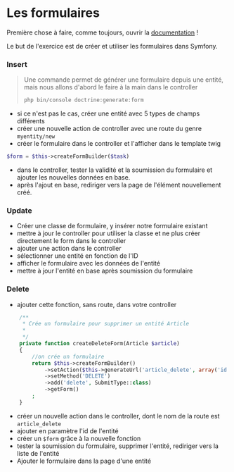 # Les formulaires

Première chose à faire, comme toujours, ouvrir la [documentation](http://symfony.com/doc/current/forms.html) !

Le but de l'exercice est de créer et utiliser les formulaires dans Symfony.


### Insert

> Une commande permet de générer une formulaire depuis une entité, mais nous allons d'abord le faire à la main dans le controller
>
> ```bash
> php bin/console doctrine:generate:form
> ```

- si ce n'est pas le cas, créer une entité avec 5 types de champs différents
- créer une nouvelle action de controller avec une route du genre `myentity/new`
- créer le formulaire dans le controller et l'afficher dans le template twig

```php
$form = $this->createFormBuilder($task)
```

- dans le controller, tester la validité et la soumission du formulaire et ajouter les nouvelles données en base.
- après l'ajout en base, rediriger vers la page de l'élément nouvellement créé.


### Update

- Créer une classe de formulaire, y insérer notre formulaire existant
- mettre à jour le controller pour utiliser la classe et ne plus créer directement le form dans le controller
- ajouter une action dans le controller
- sélectionner une entité en fonction de l'ID
- afficher le formulaire avec les données de l'entité
- mettre à jour l'entité en base après soumission du formulaire


### Delete

- ajouter cette fonction, sans route, dans votre controller

```php
    /**
     * Crée un formulaire pour supprimer un entité Article
     *
     */
    private function createDeleteForm(Article $article)
    {
        //on crée un formulaire
        return $this->createFormBuilder()
            ->setAction($this->generateUrl('article_delete', array('id' => $article->getId())))
            ->setMethod('DELETE')
            ->add('delete', SubmitType::class)
            ->getForm()
        ;
    }
```

- créer un nouvelle action dans le controller, dont le nom de la route est `article_delete`
- ajouter en paramètre l'id de l'entité
- créer un `$form` grâce à la nouvelle fonction
- tester la soumission du formulaire, supprimer l'entité, rediriger vers la liste de l'entité
- Ajouter le formulaire dans la page d'une entité
